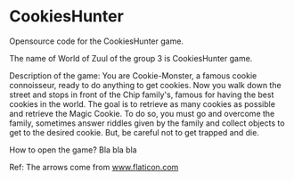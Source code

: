 # CookiesHunter
Opensource code for the CookiesHunter game.

The name of World of Zuul of the group 3 is CookiesHunter game.

Description of the game:
  You are Cookie-Monster, a famous cookie connoisseur, ready to do anything to get cookies. 
Now you walk down the street and stops in front of the Chip family's, famous for having the best cookies in the world.
The goal is to retrieve as many cookies as possible and retrieve the Magic Cookie.
To do so, you must go and overcome the family, sometimes answer riddles given by the family and collect objects to get to the desired cookie.
But, be careful not to get trapped and die.

How to open the game?
  Bla bla bla

Ref:
The arrows come from www.flaticon.com
